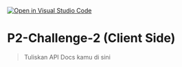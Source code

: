 [![Open in Visual Studio Code](https://classroom.github.com/assets/open-in-vscode-718a45dd9cf7e7f842a935f5ebbe5719a5e09af4491e668f4dbf3b35d5cca122.svg)](https://classroom.github.com/online_ide?assignment_repo_id=12750082&assignment_repo_type=AssignmentRepo)
# P2-Challenge-2 (Client Side)

> Tuliskan API Docs kamu di sini
